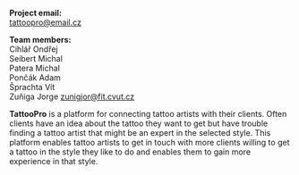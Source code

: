 **Project email:**  
[tattoopro@email.cz](mailto:tattoopro@email.cz)

**Team members:**  
Cihlář Ondřej  
Seibert Michal  
Patera Michal   
Pončák Adam   
Šprachta Vít   
Zuňiga Jorge [zunigjor@fit.cvut.cz](mailto:zunigjor@fit.cvut.cz)

**TattooPro** is a platform for connecting tattoo artists with their clients. Often clients have an idea about the tattoo they want to get but have trouble finding a tattoo artist that might be an expert in the selected style.
This platform enables tattoo artists to get in touch with more clients willing to get a tattoo in the style they like to do and enables them to gain more experience in that style.
